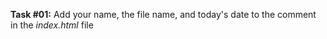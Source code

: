 **Task #01:** Add your name, the file name, and today's date to the comment in the *index.html* file
